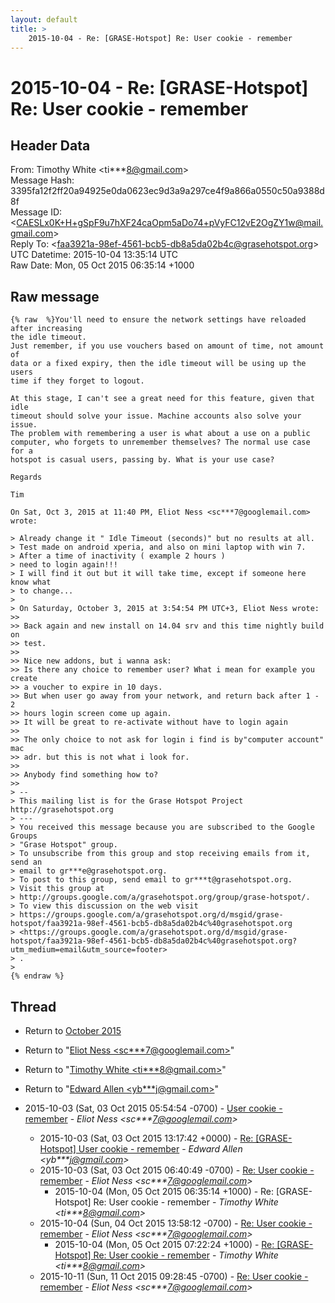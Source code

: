 ```yaml
---
layout: default
title: >
    2015-10-04 - Re: [GRASE-Hotspot] Re: User cookie - remember
---
```


# 2015-10-04 - Re: [GRASE-Hotspot] Re: User cookie - remember

## Header Data

From: Timothy White \<ti***8@gmail.com\><br>
Message Hash: 3395fa12f2ff20a94925e0da0623ec9d3a9a297ce4f9a866a0550c50a9388d8f<br>
Message ID: \<CAESLx0K+H+gSpF9u7hXF24caOpm5aDo74+pVyFC12vE2OgZY1w@mail.gmail.com\><br>
Reply To: \<faa3921a-98ef-4561-bcb5-db8a5da02b4c@grasehotspot.org\><br>
UTC Datetime: 2015-10-04 13:35:14 UTC<br>
Raw Date: Mon, 05 Oct 2015 06:35:14 +1000<br>

## Raw message

```
{% raw  %}You'll need to ensure the network settings have reloaded after increasing
the idle timeout.
Just remember, if you use vouchers based on amount of time, not amount of
data or a fixed expiry, then the idle timeout will be using up the users
time if they forget to logout.

At this stage, I can't see a great need for this feature, given that idle
timeout should solve your issue. Machine accounts also solve your issue.
The problem with remembering a user is what about a use on a public
computer, who forgets to unremember themselves? The normal use case for a
hotspot is casual users, passing by. What is your use case?

Regards

Tim

On Sat, Oct 3, 2015 at 11:40 PM, Eliot Ness <sc***7@googlemail.com>
wrote:

> Already change it " Idle Timeout (seconds)" but no results at all.
> Test made on android xperia, and also on mini laptop with win 7.
> After a time of inactivity ( example 2 hours )
> need to login again!!!
> I will find it out but it will take time, except if someone here know what
> to change...
>
> On Saturday, October 3, 2015 at 3:54:54 PM UTC+3, Eliot Ness wrote:
>>
>> Back again and new install on 14.04 srv and this time nightly build on
>> test.
>>
>> Nice new addons, but i wanna ask:
>> Is there any choice to remember user? What i mean for example you create
>> a voucher to expire in 10 days.
>> But when user go away from your network, and return back after 1 - 2
>> hours login screen come up again.
>> It will be great to re-activate without have to login again
>>
>> The only choice to not ask for login i find is by"computer account" mac
>> adr. but this is not what i look for.
>>
>> Anybody find something how to?
>>
> --
> This mailing list is for the Grase Hotspot Project http://grasehotspot.org
> ---
> You received this message because you are subscribed to the Google Groups
> "Grase Hotspot" group.
> To unsubscribe from this group and stop receiving emails from it, send an
> email to gr***e@grasehotspot.org.
> To post to this group, send email to gr***t@grasehotspot.org.
> Visit this group at
> http://groups.google.com/a/grasehotspot.org/group/grase-hotspot/.
> To view this discussion on the web visit
> https://groups.google.com/a/grasehotspot.org/d/msgid/grase-hotspot/faa3921a-98ef-4561-bcb5-db8a5da02b4c%40grasehotspot.org
> <https://groups.google.com/a/grasehotspot.org/d/msgid/grase-hotspot/faa3921a-98ef-4561-bcb5-db8a5da02b4c%40grasehotspot.org?utm_medium=email&utm_source=footer>
> .
>
{% endraw %}
```

## Thread

+ Return to [October 2015](/archive/2015/10)

+ Return to "[Eliot Ness <sc***7<span>@</span>googlemail.com>](/authors/sc___7_at_googlemail_com)"
+ Return to "[Timothy White <ti***8<span>@</span>gmail.com>](/authors/ti___8_at_gmail_com)"
+ Return to "[Edward Allen <yb***j<span>@</span>gmail.com>](/authors/yb___j_at_gmail_com)"

+ 2015-10-03 (Sat, 03 Oct 2015 05:54:54 -0700) - [User cookie - remember](/archive/2015/10/66923db3fe53ff92d6d01ddd6edbb43df42b7b638e0f3125480c55f1b0c2dd58) - _Eliot Ness \<sc***7@googlemail.com\>_
  + 2015-10-03 (Sat, 03 Oct 2015 13:17:42 +0000) - [Re: [GRASE-Hotspot] User cookie - remember](/archive/2015/10/825a971b25fb3285a339de8db5813ce764893ee752d0fcef219f9616eb7b5674) - _Edward Allen \<yb***j@gmail.com\>_
  + 2015-10-03 (Sat, 03 Oct 2015 06:40:49 -0700) - [Re: User cookie - remember](/archive/2015/10/835b25c8d5337e1136226decbad0d7fad4fded44aed7772ba89d2ccc4ee97de8) - _Eliot Ness \<sc***7@googlemail.com\>_
    + 2015-10-04 (Mon, 05 Oct 2015 06:35:14 +1000) - Re: [GRASE-Hotspot] Re: User cookie - remember - _Timothy White \<ti***8@gmail.com\>_
  + 2015-10-04 (Sun, 04 Oct 2015 13:58:12 -0700) - [Re: User cookie - remember](/archive/2015/10/46b0f270b1c972e33e225371e7c8d2b8cac879bcb1d54d8de18d2ebcf12f22f9) - _Eliot Ness \<sc***7@googlemail.com\>_
    + 2015-10-04 (Mon, 05 Oct 2015 07:22:24 +1000) - [Re: [GRASE-Hotspot] Re: User cookie - remember](/archive/2015/10/5a19b5e64d912ff52d3d0173501c87ee1e1893619b622f70e5b23cb0ff64a4da) - _Timothy White \<ti***8@gmail.com\>_
  + 2015-10-11 (Sun, 11 Oct 2015 09:28:45 -0700) - [Re: User cookie - remember](/archive/2015/10/eea7e7556f17a174a79bc0cc85b1c1c555cf1a8ade7bf5d5aaffa0ee413f9db7) - _Eliot Ness \<sc***7@googlemail.com\>_

